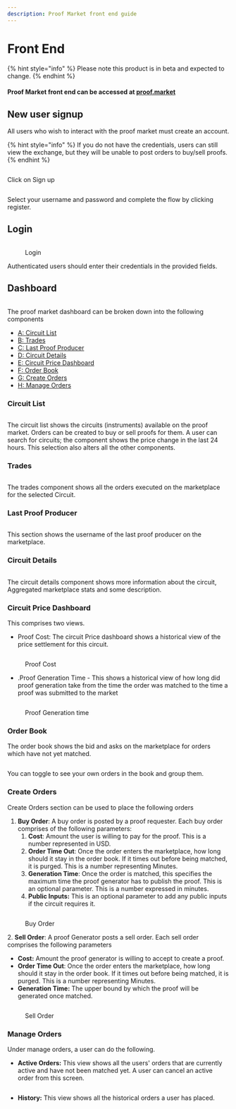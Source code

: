```yaml
---
description: Proof Market front end guide
---
```


# Front End

{% hint style="info" %}
Please note this product is in beta and expected to change.
{% endhint %}

#### Proof Market front end can be accessed at [**proof.market**](https://proof.market)

## New user signup

All users who wish to interact with the proof market must create an account.

{% hint style="info" %}
If you do not have the credentials, users can still view the exchange, but they will be unable to post orders to buy/sell proofs.
{% endhint %}

<figure><img src="../.gitbook/assets/image (6).png" alt=""><figcaption></figcaption></figure>

Click on Sign up

<figure><img src="../.gitbook/assets/image.png" alt=""><figcaption></figcaption></figure>

Select your username and password and complete the flow by clicking register.



## Login&#x20;

<figure><img src="../.gitbook/assets/image (7).png" alt=""><figcaption><p>Login</p></figcaption></figure>

Authenticated users should enter their credentials in the provided fields. &#x20;

## Dashboard

<figure><img src="../.gitbook/assets/image (11).png" alt=""><figcaption></figcaption></figure>

The proof market dashboard can be broken down into the following components

* [A: Circuit List](front-end.md#circuit-list)
* [B:  Trades](front-end.md#trades)
* [C: Last Proof Producer](front-end.md#last-proof-producer)
* [D: Circuit Details](front-end.md#circuit-details)
* [E: Circuit Price Dashboard](front-end.md#circuit-price-dashboard)
* [F: Order Book](front-end.md#order-book)
* [G: Create Orders](front-end.md#create-orders)
* [H: Manage Orders](front-end.md#manage-orders)

### Circuit List

<figure><img src="../.gitbook/assets/image (9).png" alt=""><figcaption></figcaption></figure>

The circuit list shows the circuits (instruments) available on the proof market. Orders can be created to buy or sell proofs for them. A user can search for circuits; the component shows the price change in the last 24 hours. This selection also alters all the other components.



### Trades

<figure><img src="../.gitbook/assets/image (1) (1).png" alt=""><figcaption></figcaption></figure>

The trades component shows all the orders executed on the marketplace for the selected Circuit.

### Last Proof Producer

<figure><img src="../.gitbook/assets/image (10).png" alt=""><figcaption></figcaption></figure>

This section shows the username of the last proof producer on the marketplace.

### Circuit Details

<figure><img src="../.gitbook/assets/image (5).png" alt=""><figcaption></figcaption></figure>

The circuit details component shows more information about the circuit, Aggregated marketplace stats and some description.

### Circuit Price Dashboard

This comprises two views.

* Proof Cost: The circuit Price dashboard shows a historical view of the price settlement for this circuit.



<figure><img src="../.gitbook/assets/image (4) (1).png" alt=""><figcaption><p>Proof Cost</p></figcaption></figure>

* .Proof Generation Time - This shows a historical view of how long did proof generation take from the time the order was matched to the time a proof was submitted to the market

<figure><img src="../.gitbook/assets/image (6) (1).png" alt=""><figcaption><p>Proof Generation time</p></figcaption></figure>



### Order Book

The order book shows the bid and asks on the marketplace for orders which have not yet matched.

<figure><img src="../.gitbook/assets/image (4).png" alt=""><figcaption></figcaption></figure>

You can toggle to see your own orders in the book and group them.

### Create Orders

Create Orders  section can be used to place the following orders

1. **Buy Order**: A buy order is posted by a proof requester. Each buy order comprises of the following parameters:
   1. **Cost**: Amount the user is willing to pay for the proof. This is a number represented in USD.
   2. **Order Time Out**: Once the order enters the marketplace, how long should it stay in the order book. If it times out before being matched, it is purged. This is a number representing   Minutes.
   3. **Generation Time**:  Once the order is matched, this specifies the maximum time the proof generator has to publish the proof. This is an optional parameter. This is a number expressed in minutes.&#x20;
   4. **Public Inputs:** This is an optional parameter to add any public inputs if the circuit requires it.

<figure><img src="../.gitbook/assets/image (3) (1).png" alt=""><figcaption><p>Buy Order</p></figcaption></figure>



2\. **Sell Order**: A proof Generator posts a sell order. Each sell order comprises the following parameters

* **Cost:** Amount the proof generator is willing to accept to create a proof.
* **Order Time Out**: Once the order enters the marketplace, how long should it stay in the order book. If it times out before being matched, it is purged. This is a number representing   Minutes.
* **Generation Time:** The upper bound by which the proof will be generated once matched.

<figure><img src="../.gitbook/assets/image (5) (1).png" alt=""><figcaption><p>Sell Order</p></figcaption></figure>

### Manage Orders

Under manage orders, a user can do the following.

* **Active Orders:** This view shows all the users' orders that are currently active and have not been matched yet. A user can cancel an active order from this screen.

<figure><img src="../.gitbook/assets/image (6) (1) (1).png" alt=""><figcaption></figcaption></figure>

* **History:** This view shows all the historical orders a user has placed.

###



